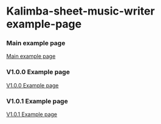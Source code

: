 # Kalimba-sheet-music-writer example-page
### Main example page
[Main example page](https://urobot2011.github.io/Kalimba-sheet-music-writer-example-page/main/ "Main example page")
### V1.0.0 Example page
[V1.0.0 Example page](https://urobot2011.github.io/Kalimba-sheet-music-writer-example-page/V1.0.0/ "V1.0.0 Example page")
### V1.0.1 Example page
[V1.0.1 Example page](https://urobot2011.github.io/Kalimba-sheet-music-writer-example-page/V1.0.1/ "V1.0.1 Example page")
